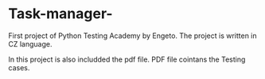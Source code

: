 # Task-manager-
First project of Python Testing Academy by Engeto. 
The project is written in CZ language. 

In this project is also includded the pdf file. 
PDF file cointans the Testing cases. 
